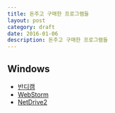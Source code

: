 ```yaml
---
title: 돈주고 구매한 프로그램들
layout: post
category: draft
date: 2016-01-06
description: 돈주고 구매한 프로그램들
---
```


## Windows

* [반디캠](http://www.bandicam.co.kr/)
* [WebStorm](https://www.jetbrains.com/webstorm/)
* [NetDrive2](http://netdrive.net/)
